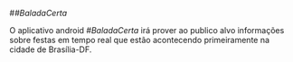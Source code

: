 #*#BaladaCerta*

O aplicativo android *#BaladaCerta* irá prover ao publico alvo informações sobre festas em tempo real que estão acontecendo primeiramente na cidade de Brasília-DF.
 
